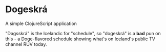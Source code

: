 # Dogeskrá

A simple ClojureScript application

"Dagsskrá" is the Icelandic for "schedule", so "dogeskrá" is a **bad** pun on this - a Doge-flavored schedule showing what's on Iceland's public TV channel RÚV today.
